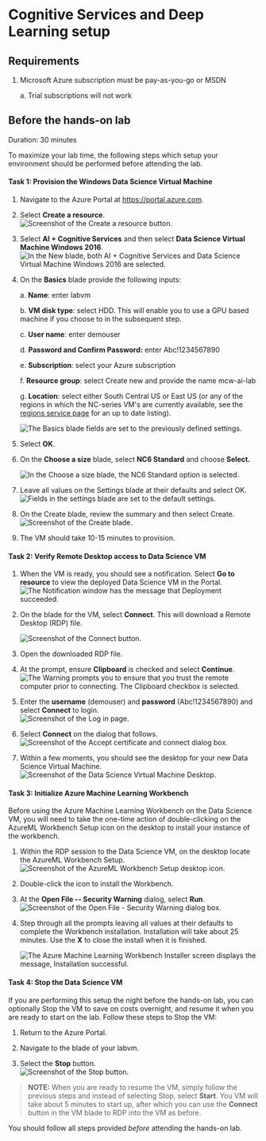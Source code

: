 
# Cognitive Services and Deep Learning setup

## Requirements

1.  Microsoft Azure subscription must be pay-as-you-go or MSDN

    a.  Trial subscriptions will not work

## Before the hands-on lab

Duration: 30 minutes

To maximize your lab time, the following steps which setup your environment should be performed before attending the lab.

#### Task 1: Provision the Windows Data Science Virtual Machine

1.  Navigate to the Azure Portal at <https://portal.azure.com>.

2.  Select **Create a resource**.\
    ![Screenshot of the Create a resource button.](images/Setup/image3.png "Create a resource button")

3.  Select **AI + Cognitive Services** and then select **Data Science Virtual Machine Windows 2016**.\
    ![In the New blade, both AI + Cognitive Services and Data Science Virtual Machine Windows 2016 are selected.](images/Setup/image4.png "New blade")

4.  On the **Basics** blade provide the following inputs:

    a.  **Name**: enter labvm

    b.  **VM disk type**: select HDD. This will enable you to use a GPU based machine if you choose to in the subsequent step.

    c.  **User name**: enter demouser

    d.  **Password and Confirm Password:** enter Abc!1234567890

    e.  **Subscription**: select your Azure subscription

    f.  **Resource group**: select Create new and provide the name mcw-ai-lab

    g.  **Location**: select either South Central US or East US (or any of the regions in which the NC-series VM's are currently available, see the [regions service page](https://azure.microsoft.com/en-us/global-infrastructure/services/) for an up to date listing).

    ![The Basics blade fields are set to the previously defined settings.](images/Setup/image5.png "Basics blade")

5.  Select **OK**.

6.  On the **Choose a size** blade, select **NC6 Standard** and choose **Select.**

    ![In the Choose a size blade, the NC6 Standard option is selected.](images/Setup/image6.png "Choose a size blade")

7.  Leave all values on the Settings blade at their defaults and select OK.\
    ![Fields in the settings blade are set to the default settings.](images/Setup/image7.png "Settings blade")

8.  On the Create blade, review the summary and then select Create.\
    ![Screenshot of the Create blade.](images/Setup/image8.png "Create blade")

9.  The VM should take 10-15 minutes to provision.

#### Task 2: Verify Remote Desktop access to Data Science VM

1.  When the VM is ready, you should see a notification. Select **Go to resource** to view the deployed Data Science VM in the Portal.\
    ![The Notification window has the message that Deployment succeeded.](images/Setup/image9.png "Notification window")

2.  On the blade for the VM, select **Connect**. This will download a Remote Desktop (RDP) file.

    ![Screenshot of the Connect button.](images/Setup/image10.png "Connect button")

3.  Open the downloaded RDP file.

4.  At the prompt, ensure **Clipboard** is checked and select **Continue**.\
    ![The Warning prompts you to ensure that you trust the remote computer prior to connecting. The Clipboard checkbox is selected.](images/Setup/image11.png "Warning prompt")

5.  Enter the **username** (demouser) and **password** (Abc!1234567890) and select **Connect** to login.\
    ![Screenshot of the Log in page.](images/Setup/image12.png "Log in page")

6.  Select **Connect** on the dialog that follows.\
    ![Screenshot of the Accept certificate and connect dialog box.](images/Setup/image13.png "Accept certificate and connect dialog box")

7.  Within a few moments, you should see the desktop for your new Data Science Virtual Machine.\
    ![Screenshot of the Data Science Virtual Machine Desktop.](images/Setup/image14.png "Desktop")

#### Task 3: Initialize Azure Machine Learning Workbench

Before using the Azure Machine Learning Workbench on the Data Science VM, you will need to take the one-time action of double-clicking on the AzureML Workbench Setup icon on the desktop to install your instance of the workbench.

1.  Within the RDP session to the Data Science VM, on the desktop locate the AzureML Workbench Setup.\
    ![Screenshot of the AzureML Workbench Setup desktop icon.](images/Setup/image15.png "AzureML Workbench Setup desktop icon")

2.  Double-click the icon to install the Workbench.

3.  At the **Open File -- Security Warning** dialog, select **Run**.\
    ![Screenshot of the Open File - Security Warning dialog box.](images/Setup/image16.png "Open File - Security Warning dialog box")

4.  Step through all the prompts leaving all values at their defaults to complete the Workbench installation. Installation will take about 25 minutes. Use the **X** to close the install when it is finished.

    ![The Azure Machine Learning Workbench Installer screen displays the message, Installation successful.](images/Setup/image17.png "Azure Machine Learning Workbench Installer screen")

#### Task 4: Stop the Data Science VM

If you are performing this setup the night before the hands-on lab, you can optionally Stop the VM to save on costs overnight, and resume it when you are ready to start on the lab. Follow these steps to Stop the VM:

1.  Return to the Azure Portal.

2.  Navigate to the blade of your labvm.

3.  Select the **Stop** button.\
    ![Screenshot of the Stop button.](images/Setup/image18.png "Stop button")

> **NOTE:** When you are ready to resume the VM, simply follow the previous steps and instead of selecting Stop, select **Start**. You VM will take about 5 minutes to start up, after which you can use the **Connect** button in the VM blade to RDP into the VM as before.

You should follow all steps provided *before* attending the hands-on lab.
